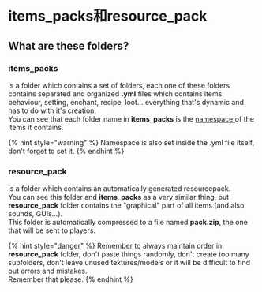 # items\_packs和resource\_pack

## What are these folders?

### items\_packs

is a folder which contains a set of folders, each one of these folders contains separated and organized **.yml** files which contains items behaviour, setting, enchant, recipe, loot... everything that's dynamic and has to do with it's creation.  
You can see that each folder name in **items\_packs** is the [namespace ]()of the items it contains.

{% hint style="warning" %}
Namespace is also set inside the .yml file itself, don't forget to set it.
{% endhint %}

### resource\_pack

is a folder which contains an automatically generated resourcepack.  
You can see this folder and **items\_packs** as a very similar thing, but **resource\_pack** folder contains the "graphical" part of all items \(and also sounds, GUIs...\).  
This folder is automatically compressed to a file named **pack.zip**, the one that will be sent to players.

{% hint style="danger" %}
Remember to always maintain order in **resource\_pack** folder, don't paste things randomly, don't create too many subfolders, don't leave unused textures/models or it will be difficult to find out errors and mistakes.  
Remember that please.
{% endhint %}

  


